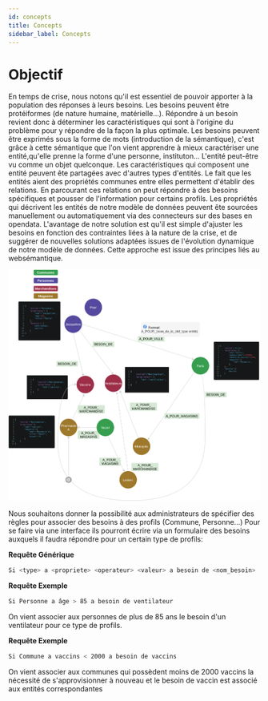 ```yaml
---
id: concepts
title: Concepts
sidebar_label: Concepts
---
```


# Objectif

En temps de crise, nous notons qu'il est essentiel de pouvoir apporter à la population des réponses à leurs besoins. Les besoins peuvent être protéiformes (de nature humaine, matérielle...).
Répondre à un besoin revient donc à déterminer les caractéristiques qui sont à l'origine du problème pour y répondre de la façon la plus optimale. Les besoins peuvent être exprimés sous la forme de mots (introduction de la sémantique), c'est grâce à cette sémantique que l'on vient apprendre à mieux caractériser une entité,qu'elle prenne la forme d'une personne, instituton... L'entité peut-être vu comme un objet quelconque.
Les caractéristiques qui composent une entité peuvent ête partagées avec d'autres types d'entités. Le fait que les entités aient des propriétés communes entre elles permettent d'établir des relations. En parcourant ces relations on peut répondre à des besoins spécifiques et pousser de l'information pour certains profils.
Les propriétés qui décrivent les entités de notre modèle de données peuvent ête sourcées manuellement ou automatiquement via des connecteurs sur des bases en opendata.
L'avantage de notre solution est qu'il est simple d'ajuster les besoins en fonction des contraintes liées à la nature de la crise, et de suggérer de nouvelles solutions adaptées issues de l'évolution dynamique de notre modèle de données. Cette approche est issue des principes liés au websémantique.

![model](../static/img/model1.png)

Nous souhaitons donner la possibilité aux administrateurs de spécifier des règles pour associer des besoins à des profils (Commune, Personne...)
Pour se faire via une interface ils pourront écrire via un formulaire des besoins auxquels il faudra répondre pour un certain type de profils:

**Requête Générique**

```bash
Si <type> a <propriete> <operateur> <valeur> a besoin de <nom_besoin>
```

**Requête Exemple**
```bash
Si Personne a âge > 85 a besoin de ventilateur
```
On vient associer aux personnes de plus de 85 ans le besoin d'un ventilateur pour ce type de profils.

**Requête Exemple**
```bash
Si Commune a vaccins < 2000 a besoin de vaccins
```
On vient associer aux communes qui possèdent moins de 2000 vaccins la nécessité de s'approvisionner à nouveau et le besoin de vaccin est associé aux entités correspondantes